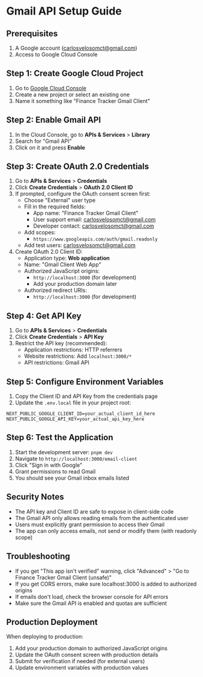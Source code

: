 # Gmail API Setup Guide

## Prerequisites

1. A Google account (carlosvelosomct@gmail.com)
2. Access to Google Cloud Console

## Step 1: Create Google Cloud Project

1. Go to [Google Cloud Console](https://console.cloud.google.com)
2. Create a new project or select an existing one
3. Name it something like "Finance Tracker Gmail Client"

## Step 2: Enable Gmail API

1. In the Cloud Console, go to **APIs & Services** > **Library**
2. Search for "Gmail API"
3. Click on it and press **Enable**

## Step 3: Create OAuth 2.0 Credentials

1. Go to **APIs & Services** > **Credentials**
2. Click **Create Credentials** > **OAuth 2.0 Client ID**
3. If prompted, configure the OAuth consent screen first:
   - Choose "External" user type
   - Fill in the required fields:
     - App name: "Finance Tracker Gmail Client"
     - User support email: carlosvelosomct@gmail.com
     - Developer contact: carlosvelosomct@gmail.com
   - Add scopes:
     - `https://www.googleapis.com/auth/gmail.readonly`
   - Add test users: carlosvelosomct@gmail.com
4. Create OAuth 2.0 Client ID:
   - Application type: **Web application**
   - Name: "Gmail Client Web App"
   - Authorized JavaScript origins:
     - `http://localhost:3000` (for development)
     - Add your production domain later
   - Authorized redirect URIs:
     - `http://localhost:3000` (for development)

## Step 4: Get API Key

1. Go to **APIs & Services** > **Credentials**
2. Click **Create Credentials** > **API Key**
3. Restrict the API key (recommended):
   - Application restrictions: HTTP referrers
   - Website restrictions: Add `localhost:3000/*`
   - API restrictions: Gmail API

## Step 5: Configure Environment Variables

1. Copy the Client ID and API Key from the credentials page
2. Update the `.env.local` file in your project root:

```env
NEXT_PUBLIC_GOOGLE_CLIENT_ID=your_actual_client_id_here
NEXT_PUBLIC_GOOGLE_API_KEY=your_actual_api_key_here
```

## Step 6: Test the Application

1. Start the development server: `pnpm dev`
2. Navigate to `http://localhost:3000/email-client`
3. Click "Sign in with Google"
4. Grant permissions to read Gmail
5. You should see your Gmail inbox emails listed

## Security Notes

- The API key and Client ID are safe to expose in client-side code
- The Gmail API only allows reading emails from the authenticated user
- Users must explicitly grant permission to access their Gmail
- The app can only access emails, not send or modify them (with readonly scope)

## Troubleshooting

- If you get "This app isn't verified" warning, click "Advanced" > "Go to Finance Tracker Gmail Client (unsafe)"
- If you get CORS errors, make sure localhost:3000 is added to authorized origins
- If emails don't load, check the browser console for API errors
- Make sure the Gmail API is enabled and quotas are sufficient

## Production Deployment

When deploying to production:

1. Add your production domain to authorized JavaScript origins
2. Update the OAuth consent screen with production details
3. Submit for verification if needed (for external users)
4. Update environment variables with production values
